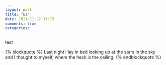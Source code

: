 ```yaml
---
layout: post
title: "E1"
date: 2011-11-22 17:15
comments: true
categories: 
---
```


<p>
test
</p>

{% blockquote %}
Last night I lay in bed looking up at the stars in the sky and I thought to myself, where the heck is the ceiling.
{% endblockquote %}
